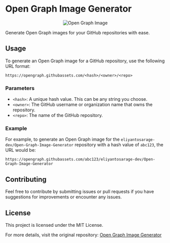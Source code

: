 Open Graph Image Generator
==========================

<p align="center">
  <img src="https://opengraph.githubassets.com/0/idugeni/Open-Graph-Image-Generator" alt="Open Graph Image">
</p>

Generate Open Graph images for your GitHub repositories with ease.

Usage
-----

To generate an Open Graph image for a GitHub repository, use the following URL format:

    https://opengraph.githubassets.com/<hash>/<owner>/<repo>
    

### Parameters

*   `<hash>`: A unique hash value. This can be any string you choose.
*   `<owner>`: The GitHub username or organization name that owns the repository.
*   `<repo>`: The name of the GitHub repository.

### Example

For example, to generate an Open Graph image for the `eliyantosarage-dev/Open-Graph-Image-Generator` repository with a hash value of `abc123`, the URL would be:

    https://opengraph.githubassets.com/abc123/eliyantosarage-dev/Open-Graph-Image-Generator
    

Contributing
------------

Feel free to contribute by submitting issues or pull requests if you have suggestions for improvements or encounter any issues.

License
-------

This project is licensed under the MIT License.

For more details, visit the original repository: [Open Graph Image Generator](https://github.com/eliyantosarage-dev/Open-Graph-Image-Generator)
